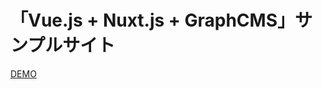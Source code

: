 # 「Vue.js + Nuxt.js + GraphCMS」サンプルサイト

<a href="https://explorer-combs-21111.netlify.com/">DEMO</a>
